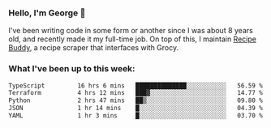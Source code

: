 ### Hello, I'm George 👋

I've been writing code in some form or another since I was about 8 years old, and recently made it my full-time job. On top of this, I maintain [Recipe Buddy](https://github.com/georgegebbett/recipe-buddy), a recipe scraper that interfaces with Grocy.  

<!--
**georgegebbett/georgegebbett** is a ✨ _special_ ✨ repository because its `README.md` (this file) appears on your GitHub profile.

Here are some ideas to get you started:

- 🔭 I’m currently working on ...
- 🌱 I’m currently learning ...
- 👯 I’m looking to collaborate on ...
- 🤔 I’m looking for help with ...
- 💬 Ask me about ...
- 📫 How to reach me: ...
- 😄 Pronouns: ...
- ⚡ Fun fact: ...
-->

### What I've been up to this week:
<!--START_SECTION:waka-->

```txt
TypeScript         16 hrs 6 mins   ██████████████░░░░░░░░░░░   56.59 %
Terraform          4 hrs 12 mins   ███▓░░░░░░░░░░░░░░░░░░░░░   14.77 %
Python             2 hrs 47 mins   ██▒░░░░░░░░░░░░░░░░░░░░░░   09.80 %
JSON               1 hr 14 mins    █░░░░░░░░░░░░░░░░░░░░░░░░   04.39 %
YAML               1 hr 3 mins     █░░░░░░░░░░░░░░░░░░░░░░░░   03.70 %
```

<!--END_SECTION:waka-->
